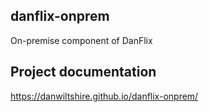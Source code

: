 ## danflix-onprem
On-premise component of DanFlix

## Project documentation
https://danwiltshire.github.io/danflix-onprem/